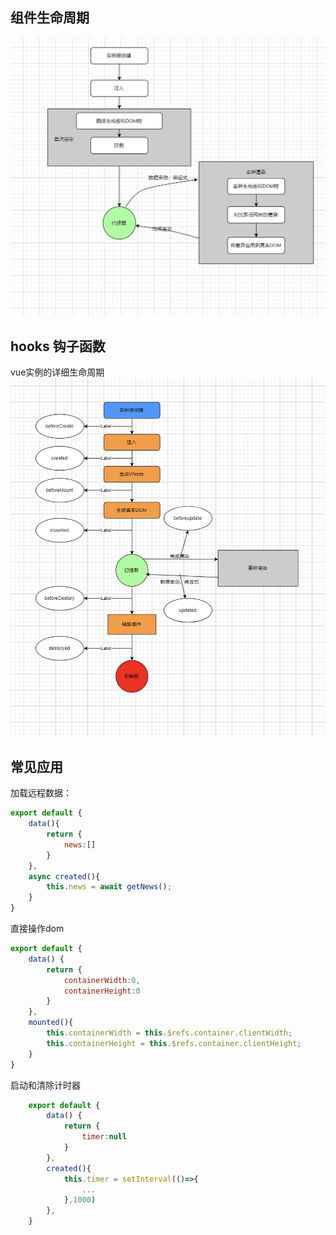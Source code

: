 ## 组件生命周期

![pic](组件生命周期.png)



## hooks 钩子函数

vue实例的详细生命周期
![pic](hooks.png)   



## 常见应用

加载远程数据：
```js
export default {
    data(){
        return {
            news:[]
        }
    },
    async created(){
        this.news = await getNews();
    }
}
```

直接操作dom
```js
export default {
    data() {
        return {
            containerWidth:0,
            containerHeight:0
        }
    },
    mounted(){
        this.containerWidth = this.$refs.container.clientWidth;
        this.containerHeight = this.$refs.container.clientHeight;
    }
}
```

启动和清除计时器
```js
    export default {
        data() {
            return {
                timer:null
            }
        },
        created(){
            this.timer = setInterval(()=>{
                ...
            },1000)
        },
    }
```